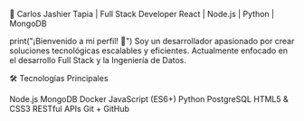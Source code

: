 🚀 Carlos Jashier Tapia | Full Stack Developer
React | Node.js | Python | MongoDB

print("¡Bienvenido a mi perfil! 👋")
Soy un desarrollador apasionado por crear soluciones tecnológicas escalables y eficientes. Actualmente enfocado en el desarrollo Full Stack y la Ingeniería de Datos.

🛠️ Tecnologías Principales

Node.js	MongoDB	Docker
JavaScript (ES6+)	Python	PostgreSQL
HTML5 & CSS3	RESTful APIs		Git + GitHub
